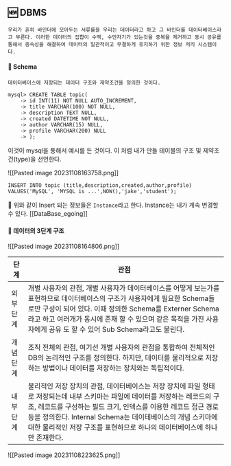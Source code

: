 
## 🆕  DBMS
	우리가 흔히 바인더에 모아두는 서류를을 우리는 데이터라고 하고 그 바인더를 데이터베이스라고 부른다. 이러한 데이터의 집합이 수백, 수만자기가 있는것을 중복을 제거하고 동시 공유를 통해서 종속성을 해결하여 데이터의 일관적이고 무결하게 유지하기 위한 정보 처리 시스템이다.

#### 📙 Schema
	데이터베이스에 저장되는 데이터 구조와 제약조건을 정의한 것이다.

```mysql
mysql> CREATE TABLE topic(
    -> id INT(11) NOT NULL AUTO_INCREMENT,
    -> title VARCHAR(100) NOT NULL,
    -> description TEXT NULL, 
    -> created DATETIME NOT NULL, 
    -> author VARCHAR(15) NULL, 
    -> profile VARCHAR(200) NULL 
    -> );
```

 이것이 mysql을 통해서 예시를 든 것이다. 이 처럼 내가 만들 테이블의 구조 및 제약조건(type)을 선언한다.
 
![[Pasted image 20231108163758.png]]

```mysql
INSERT INTO topic (title,description,created,author,profile) VALUES('MySQL', 'MYSQL is ...',NOW(),'jake','student');
```
🚨 위와 같이 Insert 되는 정보들은 `Instance`라고 한다. Instance는 내가 계속 변경할 수 있다.
[[DataBase_egoing]]

#### 📙 데이터의 3단계 구조

![[Pasted image 20231108164806.png]]

| 단계      | 관점                                                                                                                                                                                                                                                                                                       |
| --------- | ---------------------------------------------------------------------------------------------------------------------------------------------------------------------------------------------------------------------------------------------------------------------------------------------------------- |
| 외부 단계 | 개별 사용자의 관점, 개별 사용자가 데이터베이스를 어떻게 보는가를 표현하므로 데이터베이스의 구조가 사용자에게 필요한 Schema들로만 구성이 되어 있다. 이때 정의한 Schema를 Externer Schema라고 하고 여러개가 동시에 존재 할 수 있으며 같은 목적을 가진 사용자에게 공유 도 할 수 있어 Sub Schema라고도 불린다. |
| 개념 단계 | 조직 전체의 관점, 여기선 개별 사용자의 관점을 통합하여 전체적인 DB의 논리적인 구조를 정의한다. 하지만, 데이터를 물리적으로 저장하는 방법이나 데이터를 저장하는 장치와는 독립적이다.                                                                                                                        |
| 내부 단계 | 물리적인 저장 장치의 관점, 데이터베이스는 저장 장치에 파일 형태로 저장되는데 내부 스키마는 파일에 데이터를 저장하는 레코드의 구조, 레코드를 구성하는 필드 크기, 인덱스를 이용한 레코드 접근 경로 등을 정의한다. Internal Schema는 데이테베이스의 개념 스키마에 대한 물리적인 저장 구조를 표현하므로 하나의 데이터베이스에 하나만 존재한다.                                                                                                                                                                                                                             |
![[Pasted image 20231108223625.png]]


